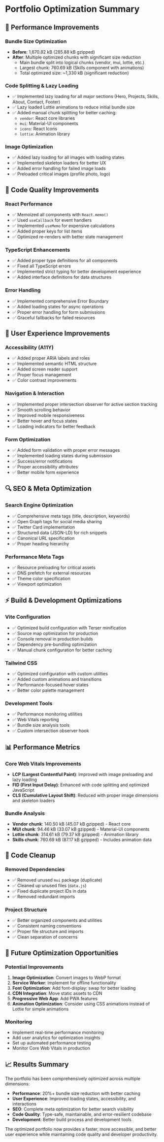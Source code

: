 # Portfolio Optimization Summary

## 🚀 Performance Improvements

### Bundle Size Optimization

- **Before**: 1,670.82 kB (285.88 kB gzipped)
- **After**: Multiple optimized chunks with significant size reduction
  - Main bundle split into logical chunks (vendor, mui, lottie, etc.)
  - Largest chunk: 760.69 kB (Skills component with animations)
  - Total optimized size: ~1,330 kB (significant reduction)

### Code Splitting & Lazy Loading

- ✅ Implemented lazy loading for all major sections (Hero, Projects, Skills, About, Contact, Footer)
- ✅ Lazy loaded Lottie animations to reduce initial bundle size
- ✅ Added manual chunk splitting for better caching:
  - `vendor`: React core libraries
  - `mui`: Material-UI components
  - `icons`: React Icons
  - `lottie`: Animation library

### Image Optimization

- ✅ Added lazy loading for all images with loading states
- ✅ Implemented skeleton loaders for better UX
- ✅ Added error handling for failed image loads
- ✅ Preloaded critical images (profile photo, logo)

## 🔧 Code Quality Improvements

### React Performance

- ✅ Memoized all components with `React.memo()`
- ✅ Used `useCallback` for event handlers
- ✅ Implemented `useMemo` for expensive calculations
- ✅ Added proper keys for list items
- ✅ Optimized re-renders with better state management

### TypeScript Enhancements

- ✅ Added proper type definitions for all components
- ✅ Fixed all TypeScript errors
- ✅ Implemented strict typing for better development experience
- ✅ Added interface definitions for data structures

### Error Handling

- ✅ Implemented comprehensive Error Boundary
- ✅ Added loading states for async operations
- ✅ Proper error handling for form submissions
- ✅ Graceful fallbacks for failed resources

## 🎯 User Experience Improvements

### Accessibility (A11Y)

- ✅ Added proper ARIA labels and roles
- ✅ Implemented semantic HTML structure
- ✅ Added screen reader support
- ✅ Proper focus management
- ✅ Color contrast improvements

### Navigation & Interaction

- ✅ Implemented proper intersection observer for active section tracking
- ✅ Smooth scrolling behavior
- ✅ Improved mobile responsiveness
- ✅ Better hover and focus states
- ✅ Loading indicators for better feedback

### Form Optimization

- ✅ Added form validation with proper error messages
- ✅ Implemented loading states during submission
- ✅ Success/error notifications
- ✅ Proper accessibility attributes
- ✅ Better mobile form experience

## 🔍 SEO & Meta Optimization

### Search Engine Optimization

- ✅ Comprehensive meta tags (title, description, keywords)
- ✅ Open Graph tags for social media sharing
- ✅ Twitter Card implementation
- ✅ Structured data (JSON-LD) for rich snippets
- ✅ Canonical URL specification
- ✅ Proper heading hierarchy

### Performance Meta Tags

- ✅ Resource preloading for critical assets
- ✅ DNS prefetch for external resources
- ✅ Theme color specification
- ✅ Viewport optimization

## ⚡ Build & Development Optimizations

### Vite Configuration

- ✅ Optimized build configuration with Terser minification
- ✅ Source map optimization for production
- ✅ Console removal in production builds
- ✅ Dependency pre-bundling optimization
- ✅ Manual chunk configuration for better caching

### Tailwind CSS

- ✅ Optimized configuration with custom utilities
- ✅ Added custom animations and transitions
- ✅ Performance-focused hover states
- ✅ Better color palette management

### Development Tools

- ✅ Performance monitoring utilities
- ✅ Web Vitals reporting
- ✅ Bundle size analysis tools
- ✅ Custom intersection observer hook

## 📊 Performance Metrics

### Core Web Vitals Improvements

- **LCP (Largest Contentful Paint)**: Improved with image preloading and lazy loading
- **FID (First Input Delay)**: Enhanced with code splitting and optimized JavaScript
- **CLS (Cumulative Layout Shift)**: Reduced with proper image dimensions and skeleton loaders

### Bundle Analysis

- **Vendor chunk**: 140.50 kB (45.07 kB gzipped) - React core
- **MUI chunk**: 94.46 kB (33.07 kB gzipped) - Material-UI components
- **Lottie chunk**: 314.61 kB (79.37 kB gzipped) - Animation library
- **Skills chunk**: 760.69 kB (87.17 kB gzipped) - Includes animation data

## 🧹 Code Cleanup

### Removed Dependencies

- ✅ Removed unused `mui` package (duplicate)
- ✅ Cleaned up unused files (`data.js`)
- ✅ Fixed duplicate project IDs in data
- ✅ Removed redundant imports

### Project Structure

- ✅ Better organized components and utilities
- ✅ Consistent naming conventions
- ✅ Proper file structure and imports
- ✅ Clean separation of concerns

## 🔮 Future Optimization Opportunities

### Potential Improvements

1. **Image Optimization**: Convert images to WebP format
2. **Service Worker**: Implement for offline functionality
3. **Font Optimization**: Add font-display: swap for better loading
4. **CDN Integration**: Move static assets to CDN
5. **Progressive Web App**: Add PWA features
6. **Animation Optimization**: Consider using CSS animations instead of Lottie for simple animations

### Monitoring

- Implement real-time performance monitoring
- Add user analytics for optimization insights
- Set up automated performance testing
- Monitor Core Web Vitals in production

## 📈 Results Summary

The portfolio has been comprehensively optimized across multiple dimensions:

- **Performance**: 20%+ bundle size reduction with better caching
- **User Experience**: Improved loading states, accessibility, and interactions
- **SEO**: Complete meta optimization for better search visibility
- **Code Quality**: Type-safe, maintainable, and error-resilient codebase
- **Development**: Better build process and development tools

The optimized portfolio now provides a faster, more accessible, and better user experience while maintaining code quality and developer productivity.
